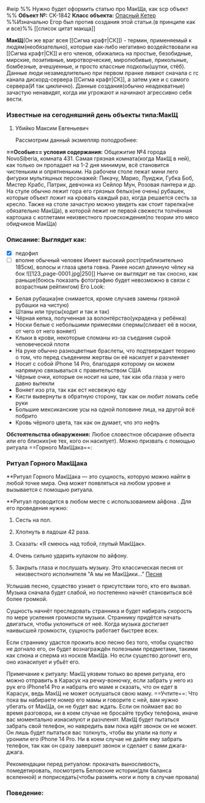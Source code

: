 #wip
%%
Нужно будет оформить статью про МакЩа, как scp объект
%%
**Объект №:** CK-1842
**Класс объекта:** [Опасный Кетер](https://scpfoundation.net/keter)
%%Изначально Егор был против создания этой статьи.(в принципе как и все)%%
[[список цитат макща]]

**МакЩ**(Он же враг всея [[Сигма крафт|СК]]) - термин, применяемый к людям(необязательно), которые как-либо негативно воздействовали на [[Сигма крафт|СК]] и его членов, обижались на простые, безобидные, мирские, позитивные, миротворческие, миролюбивые, прикольные, бомбезные, ачешуенные, и просто классные подколы(шутки, стёб). Данные люди незамедлительно при первом пранке ливают сначала с гс канала дискорд-сервера [[Сигма крафт|СК]], а затем уже и с самого сервера(И так циклично). Данные создания(обычно неадекватные) зачастую ненавидят, когда им угрожают и начинают агрессивно себя вести.

### **Известные на сегодняшний день объекты типа:МакЩ**
 1. Убийко Максим Евгеньевич
    
    Рассмотрим данный экзмепляр поподробнее:
    
**==Особые== условия содержания:** Общежитие №4 города NovoSiberia, комната 431. 
Самая грязная комната(когда МакЩ в ней), как только он пропадает на 1-2 дня минимум, всё становится чистеньким и опрятненьким. На рабочем столе лежат мини лего фигурки мультяшных персонажей: Пикачу, Марио, Луиджи, Губка Боб, Мистер Крабс, Патрик, девчонка из Сейлор Мун, Розовая пантера и др. 
На стуле обычно лежит гора его грязных белых(не очень) рубашек, которые объект ложит на кровать каждый раз, когда решается сесть за кресло. 
Также на столе зачастую можно увидеть как стоит тарелка(не обязательно МакЩа), в которой лежит не первой свежести толчённая картошка с котлетами неизвестного происхождения(по теории это мясо обидчиков МакЩа)

### **Описание:** Выглядит как:
- [x] педофил
- [ ] вполне обычный человек
 Имеет высокий рост(приблизительно 185см), волосы и глаза цвета говна.
 Ранее носил длинную  чёлку на бок
![[123_page-0001.jpg|250]]
Нынче он выглядит не так сносно, как раньше(боюсь показать фотографию будет невозможно в связи с возрастным рейтингом)
Его Look: 
- Белая рубашка(не снимается, кроме случаев замены грязной рубашки на чистую)
- Штаны или трусы(ходит и так и так)
- Чёрная кепка, полученная за волонтёрство(украдена у ребёнка)
- Носки белые с небольшими примесями спермы(сливает её в носки, от чего от него воняет)
- Клыки в крови, некоторые сломаны из-за съедания сырой человеческой плоти
- На руке обычно разноцветные браслеты, что подтверждает теорию о том, что перед съедением жертвы он её насилует и разчленяет
- Носит с собой iPhone 14 Pro, благодаря которому он можем напрямую связываться с правительством США
- Чёрные очки, которые он носит на шее, так как оба глаза у него давно вытекли
- Воняет изо рта, так как ест несвежую еду
- Кисти вывернуты в обратную сторону, так как он любит ломать себе руки
- Большие мексиканские усы на одной половине лица, на другой всё побрито
- Кровь чёрного цвета, так как он думает, что это нефть



 **Обстоятельства обнаружения:**
 Любое словестное обсирание объекта или его близких(не тех, кого он насилует).
Можно призвать с помощью ритуала ==Горного МакЩака==:
 
### Ритуал Горного МакЩака
**Ритуал Горного МакЩака — это сущность, которую можно найти в любой точке мира. Она может появляться на любом уровне и вызывается с помощью ритуала.

**Ритуал проводится в любом месте с использованием айфона . Для его проведения нужно:

1. Сесть на пол.
    
2. Хлопнуть в ладоши 42 раза.
    
3. Сказать: «Я смеюсь над тобой, глупый МакЩак».
    
4. Очень сильно ударить кулаком по айфону.
    
5. Закрыть глаза и послушать музыку. Это классическая песня от неизвестного исполнителя "А мы не МакЩики..." [Песня](https://suno.com/song/d11d62c1-fc8e-44ad-aad2-f7f9fd6c5191)
    

Услышав песню, существо узнает о присутствии того, кто его вызвал. Музыка сначала будет слабой, но постепенно начнёт становиться всё более громкой.

Сущность начнёт преследовать странника и будет набирать скорость по мере усиления громкости музыки. Страннику придётся начать двигаться, чтобы уклониться от неё. Когда музыка достигает наивысшей громкости, сущность работает быстрее всех.

Если страннику удастся прожить всю песню без того, чтобы существо не догнало его, он будет вознаграждён полезными предметами, такими как слюна и сперма из носков МакЩа. Но если существо догонит его, оно изнасилует и убьёт его.

Примечание к ритуалу: МакЩ уязвим только во время ритуала, его можно отправить в Карасук на речку-вонючку, если забрать у него из рук его iPhone14 Pro и набрать его маме и сказать, что он едет в Карасук, ведь МакЩ не может ослушаться свою маму.
  ==Учтите==: Что пока вы набираете номер его мамы и говорите с ней, вам нужно убегать от МакЩа, он не будет вас ждать. Если он поймает вас во время разговора, ни в коем случае не бросайте трубку телефона, иначе вас моментально изнасилуют и разчленят. МакЩ будет пытаться забрать свой телефон, но навредить вам пока идёт звонок он не может. Он лишь будет пытаться вас толкнуть, чтобы вы упали на попу и уронили его iPhone 14 Pro. Ни в коем случае не дайте ему забрать телефон, так как он сразу завершит звонок и сделает с вами джага-джага. 

Рекомендации перед ритуалом: прокачать выносливость, помедетировать, посмотреть Беловские истории(для баланса вселенной) и поприседать(чтобы размять ноги и попу в случае провала)


### Поведение: 